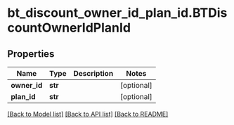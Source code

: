 # bt_discount_owner_id_plan_id.BTDiscountOwnerIdPlanId

## Properties
Name | Type | Description | Notes
------------ | ------------- | ------------- | -------------
**owner_id** | **str** |  | [optional] 
**plan_id** | **str** |  | [optional] 

[[Back to Model list]](../README.md#documentation-for-models) [[Back to API list]](../README.md#documentation-for-api-endpoints) [[Back to README]](../README.md)


